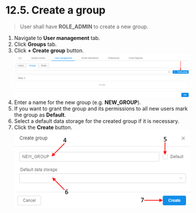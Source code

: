 # 12.5. Create a group

> User shall have **ROLE\_ADMIN** to create a new group.

1. Navigate to **User management** tab.
2. Click **Groups** tab.
3. Click **+ Create group** button.  
    ![CP_CreateGroup](attachments/CreateGroup_1.png)
4. Enter a name for the new group (e.g. **NEW\_GROUP**).
5. If you want to grant the group and its permissions to all new users mark the group as **Default**.
6. Select a default data storage for the created group if it is necessary.
7. Click the **Create** button.  
    ![CP_CreateGroup](attachments/CreateGroup_2.png)
